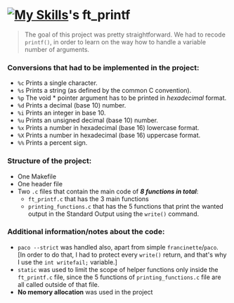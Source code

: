 # [![My Skills](https://skillicons.dev/icons?i=c)](https://skillicons.dev)'s ft_printf

> The goal of this project was pretty straightforward. We had to recode `printf()`, in order to learn on the way how to handle a variable number of arguments.

### **Conversions** that had to be implemented in the project:
* `%c` Prints a single character.
* `%s` Prints a string (as defined by the common C convention).
* `%p` The void * pointer argument has to be printed in *hexadecimal* format.
* `%d` Prints a decimal (base 10) number.
* `%i` Prints an integer in base 10.
* `%u` Prints an unsigned decimal (base 10) number.
* `%x` Prints a number in hexadecimal (base 16) lowercase format.
* `%X` Prints a number in hexadecimal (base 16) uppercase format.
* `%%` Prints a percent sign.<br>

### Structure of the project: 
- One Makefile
- One header file
- Two `.c` files that contain the main code of ***8 functions in total***:
	- `ft_printf.c` that has the 3 main functions
	- `printing_functions.c` that has the 5 functions that print the wanted output in the Standard Output using the `write()` command.

### Additional information/notes about the code: 
- `paco --strict` was handled also, apart from simple `francinette`/`paco`. <br>
	[In order to do that, I had to protect every `write()` return, and that's why I use the `int writefail;` variable.]
- `static` was used to limit the scope of helper functions only inside the `ft_printf.c` file, since the 5 functions of `printing_functions.c` file are all called outside of that file. 
- **No memory allocation** was used in the project


